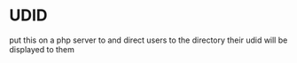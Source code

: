UDID
====

put this on a php server to and direct users to the directory their udid will be displayed to them
